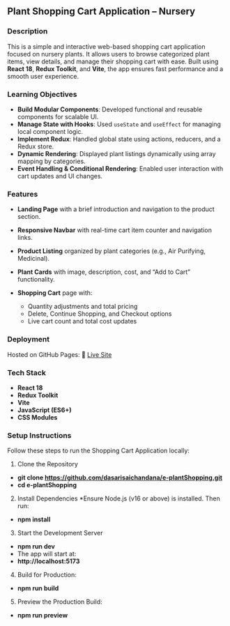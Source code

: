 ##  Plant Shopping Cart Application – Nursery

### Description

This is a simple and interactive web-based shopping cart application focused on nursery plants. It allows users to browse categorized plant items, view details, and manage their shopping cart with ease. Built using **React 18**, **Redux Toolkit**, and **Vite**, the app ensures fast performance and a smooth user experience.

### Learning Objectives

* **Build Modular Components**: Developed functional and reusable components for scalable UI.
* **Manage State with Hooks**: Used `useState` and `useEffect` for managing local component logic.
* **Implement Redux**: Handled global state using actions, reducers, and a Redux store.
* **Dynamic Rendering**: Displayed plant listings dynamically using array mapping by categories.
* **Event Handling & Conditional Rendering**: Enabled user interaction with cart updates and UI changes.

### Features

* **Landing Page** with a brief introduction and navigation to the product section.
* **Responsive Navbar** with real-time cart item counter and navigation links.
* **Product Listing** organized by plant categories (e.g., Air Purifying, Medicinal).
* **Plant Cards** with image, description, cost, and “Add to Cart” functionality.
* **Shopping Cart** page with:

  * Quantity adjustments and total pricing
  * Delete, Continue Shopping, and Checkout options
  * Live cart count and total cost updates

### Deployment

Hosted on GitHub Pages:
🔗 [Live Site](https://dasarisaichandana.github.io/e-plantShopping/)

### Tech Stack

* **React 18**
* **Redux Toolkit**
* **Vite**
* **JavaScript (ES6+)**
* **CSS Modules**
### Setup Instructions
Follow these steps to run the Shopping Cart Application locally:
1. Clone the Repository 
* **git clone https://github.com/dasarisaichandana/e-plantShopping.git**
* **cd e-plantShopping**
2. Install Dependencies
*Ensure Node.js (v16 or above) is installed. Then run:
* **npm install**
3. Start the Development Server
* **npm run dev**
* The app will start at:
* **http://localhost:5173**
4. Build for Production: 
* **npm run build**
5. Preview the Production Build: 
* **npm run preview**
